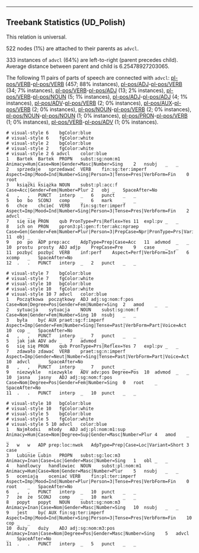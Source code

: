 

--------------------------------------------------------------------------------

## Treebank Statistics (UD_Polish)

This relation is universal.

522 nodes (1%) are attached to their parents as `advcl`.

333 instances of `advcl` (64%) are left-to-right (parent precedes child).
Average distance between parent and child is 6.25478927203065.

The following 11 pairs of parts of speech are connected with `advcl`: [pl-pos/VERB]()-[pl-pos/VERB]() (457; 88% instances), [pl-pos/ADJ]()-[pl-pos/VERB]() (34; 7% instances), [pl-pos/VERB]()-[pl-pos/ADJ]() (13; 2% instances), [pl-pos/VERB]()-[pl-pos/NOUN]() (5; 1% instances), [pl-pos/ADJ]()-[pl-pos/ADJ]() (4; 1% instances), [pl-pos/ADV]()-[pl-pos/VERB]() (2; 0% instances), [pl-pos/AUX]()-[pl-pos/VERB]() (2; 0% instances), [pl-pos/NOUN]()-[pl-pos/VERB]() (2; 0% instances), [pl-pos/NOUN]()-[pl-pos/NOUN]() (1; 0% instances), [pl-pos/PRON]()-[pl-pos/VERB]() (1; 0% instances), [pl-pos/VERB]()-[pl-pos/ADV]() (1; 0% instances).


~~~ conllu
# visual-style 6	bgColor:blue
# visual-style 6	fgColor:white
# visual-style 2	bgColor:blue
# visual-style 2	fgColor:white
# visual-style 2 6 advcl	color:blue
1	Bartek	Bartek	PROPN	subst:sg:nom:m1	Animacy=Hum|Case=Nom|Gender=Masc|Number=Sing	2	nsubj	_	_
2	sprzedaje	sprzedawać	VERB	fin:sg:ter:imperf	Aspect=Imp|Mood=Ind|Number=Sing|Person=3|Tense=Pres|VerbForm=Fin	0	root	_	_
3	książki	książka	NOUN	subst:pl:acc:f	Case=Acc|Gender=Fem|Number=Plur	2	obj	_	SpaceAfter=No
4	,	,	PUNCT	interp	_	6	punct	_	_
5	bo	bo	SCONJ	comp	_	6	mark	_	_
6	chce	chcieć	VERB	fin:sg:ter:imperf	Aspect=Imp|Mood=Ind|Number=Sing|Person=3|Tense=Pres|VerbForm=Fin	2	advcl	_	_
7	się	się	PRON	qub	PronType=Prs|Reflex=Yes	11	expl:pv	_	_
8	ich	on	PRON	ppron3:pl:gen:f:ter:akc:npraep	Case=Gen|Gender=Fem|Number=Plur|Person=3|PrepCase=Npr|PronType=Prs|Variant=Long	11	obj	_	_
9	po	po	ADP	prep:acc	AdpType=Prep|Case=Acc	11	advmod	_	_
10	prostu	prosty	ADJ	adjp	PrepCase=Pre	9	case	_	_
11	pozbyć	pozbyć	VERB	inf:perf	Aspect=Perf|VerbForm=Inf	6	xcomp	_	SpaceAfter=No
12	.	.	PUNCT	interp	_	2	punct	_	_

~~~


~~~ conllu
# visual-style 7	bgColor:blue
# visual-style 7	fgColor:white
# visual-style 10	bgColor:blue
# visual-style 10	fgColor:white
# visual-style 10 7 advcl	color:blue
1	Początkowa	początkowy	ADJ	adj:sg:nom:f:pos	Case=Nom|Degree=Pos|Gender=Fem|Number=Sing	2	amod	_	_
2	sytuacja	sytuacja	NOUN	subst:sg:nom:f	Case=Nom|Gender=Fem|Number=Sing	10	nsubj	_	_
3	była	być	AUX	praet:sg:f:imperf	Aspect=Imp|Gender=Fem|Number=Sing|Tense=Past|VerbForm=Part|Voice=Act	10	cop	_	SpaceAfter=No
4	,	,	PUNCT	interp	_	7	punct	_	_
5	jak	jak	ADV	adv	_	7	advmod	_	_
6	się	się	PRON	qub	PronType=Prs|Reflex=Yes	7	expl:pv	_	_
7	zdawało	zdawać	VERB	praet:sg:n:imperf	Aspect=Imp|Gender=Neut|Number=Sing|Tense=Past|VerbForm=Part|Voice=Act	10	advcl	_	SpaceAfter=No
8	,	,	PUNCT	interp	_	7	punct	_	_
9	niezwykle	niezwykle	ADV	adv:pos	Degree=Pos	10	advmod	_	_
10	jasna	jasny	ADJ	adj:sg:nom:f:pos	Case=Nom|Degree=Pos|Gender=Fem|Number=Sing	0	root	_	SpaceAfter=No
11	.	.	PUNCT	interp	_	10	punct	_	_

~~~


~~~ conllu
# visual-style 10	bgColor:blue
# visual-style 10	fgColor:white
# visual-style 5	bgColor:blue
# visual-style 5	fgColor:white
# visual-style 5 10 advcl	color:blue
1	Najmłodsi	młody	ADJ	adj:pl:nom:m1:sup	Animacy=Hum|Case=Nom|Degree=Sup|Gender=Masc|Number=Plur	4	amod	_	_
2	w	w	ADP	prep:loc:nwok	AdpType=Prep|Case=Loc|Variant=Short	3	case	_	_
3	Lubinie	Lubin	PROPN	subst:sg:loc:m3	Animacy=Inan|Case=Loc|Gender=Masc|Number=Sing	1	obl	_	_
4	handlowcy	handlowiec	NOUN	subst:pl:nom:m1	Animacy=Hum|Case=Nom|Gender=Masc|Number=Plur	5	nsubj	_	_
5	oceniają	oceniać	VERB	fin:pl:ter:imperf	Aspect=Imp|Mood=Ind|Number=Plur|Person=3|Tense=Pres|VerbForm=Fin	0	root	_	SpaceAfter=No
6	,	,	PUNCT	interp	_	10	punct	_	_
7	że	że	SCONJ	comp	_	10	mark	_	_
8	popyt	popyt	NOUN	subst:sg:nom:m3	Animacy=Inan|Case=Nom|Gender=Masc|Number=Sing	10	nsubj	_	_
9	jest	być	AUX	fin:sg:ter:imperf	Aspect=Imp|Mood=Ind|Number=Sing|Person=3|Tense=Pres|VerbForm=Fin	10	cop	_	_
10	duży	duży	ADJ	adj:sg:nom:m3:pos	Animacy=Inan|Case=Nom|Degree=Pos|Gender=Masc|Number=Sing	5	advcl	_	SpaceAfter=No
11	.	.	PUNCT	interp	_	5	punct	_	_

~~~


